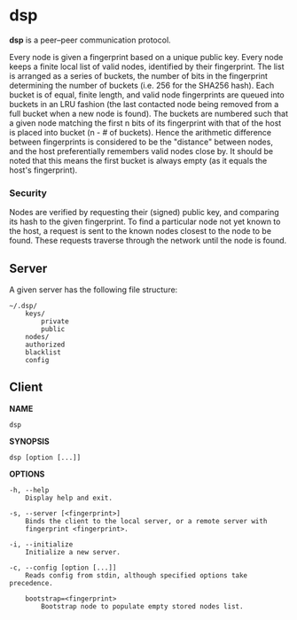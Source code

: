 # dsp

**dsp** is a peer–peer communication protocol.

Every node is given a fingerprint based on a unique public key.  Every node keeps a finite local list of valid nodes, identified by their fingerprint.  The list is arranged as a series of buckets, the number of bits in the fingerprint determining the number of buckets (i.e. 256 for the SHA256 hash).  Each bucket is of equal, finite length, and valid node fingerprints are queued into buckets in an LRU fashion (the last contacted node being removed from a full bucket when a new node is found).  The buckets are numbered such that a given node matching the first n bits of its fingerprint with that of the host is placed into bucket (n - # of buckets).  Hence the arithmetic difference between fingerprints is considered to be the "distance" between nodes, and the host preferentially remembers valid nodes close by.  It should be noted that this means the first bucket is always empty (as it equals the host's fingerprint).

### Security

Nodes are verified by requesting their (signed) public key, and comparing its hash to the given fingerprint.  To find a particular node not yet known to the host, a request is sent to the known nodes closest to the node to be found.  These requests traverse through the network until the node is found.

## Server

A given server has the following file structure:

    ~/.dsp/
        keys/
            private
            public
        nodes/
        authorized
        blacklist
        config

## Client

**NAME**

    dsp

**SYNOPSIS**

    dsp [option [...]]

**OPTIONS**

    -h, --help
        Display help and exit.

    -s, --server [<fingerprint>]
        Binds the client to the local server, or a remote server with
        fingerprint <fingerprint>.

    -i, --initialize
        Initialize a new server.

    -c, --config [option [...]]
        Reads config from stdin, although specified options take precedence.

        bootstrap=<fingerprint>
            Bootstrap node to populate empty stored nodes list.
